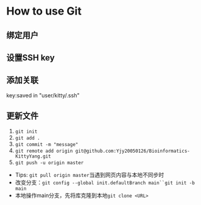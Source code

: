 # How to use Git

## 绑定用户

## 设置SSH key

## 添加关联

key:saved in "user/kitty/.ssh"

## 更新文件

1. `git init`
2. `git add .`
3. `git commit -m "message"`
4. `git remote add origin git@github.com:Yjy20050126/Bioinformatics-KittyYang.git`
5. `git push -u origin master`

- Tips: `git pull origin master`当遇到网页内容与本地不同步时
- 改变分支：`git config --global init.defaultBranch main``git init -b main`
- 本地操作main分支，先将库克隆到本地`git clone <URL> `

